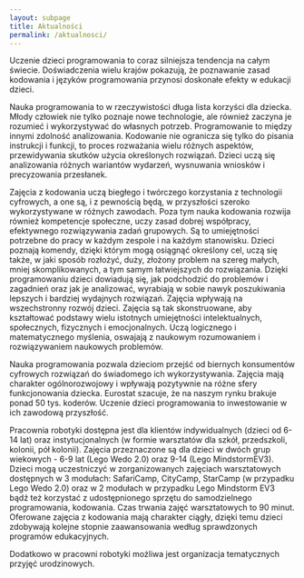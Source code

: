 ```yaml
---
layout: subpage
title: Aktualności
permalink: /aktualnosci/
---
```


     
<p {text-indent: 20px;p align=”justify”>Uczenie dzieci programowania to coraz silniejsza tendencja na całym świecie. Doświadczenia wielu krajów pokazują, że poznawanie zasad kodowania i języków programowania przynosi doskonałe efekty w edukacji dzieci.</p>
<p {text-indent: 20px;<p align=”justify”>Nauka programowania to w rzeczywistości długa lista korzyści dla dziecka. Młody człowiek nie tylko poznaje nowe technologie, ale również zaczyna je rozumieć i wykorzystywać do własnych potrzeb. Programowanie to między innymi zdolność analizowania. Kodowanie nie ogranicza się tylko do pisania instrukcji i funkcji, to proces rozważania wielu różnych aspektów, przewidywania skutków użycia określonych rozwiązań. Dzieci uczą się analizowania różnych wariantów wydarzeń, wysnuwania wniosków i precyzowania przesłanek.</p> 
<p align= ”justify” >Zajęcia z kodowania uczą biegłego i twórczego korzystania z technologii cyfrowych, a one są, i z pewnością będą, w przyszłości szeroko wykorzystywane w różnych zawodach. Poza tym nauka kodowania rozwija również kompetencje społeczne, uczy zasad dobrej współpracy, efektywnego rozwiązywania zadań grupowych. Są to umiejętności potrzebne do pracy w każdym zespole i na każdym stanowisku. Dzieci poznają komendy, dzięki którym mogą osiągnąć określony cel, uczą się także, w jaki sposób rozłożyć, duży, złożony problem na szereg małych, mniej skomplikowanych, a tym samym łatwiejszych do rozwiązania. Dzięki programowaniu dzieci dowiadują się, jak podchodzić do problemów i zagadnień oraz jak je analizować, wyrabiają w sobie nawyk poszukiwania lepszych i bardziej wydajnych rozwiązań. Zajęcia wpływają na wszechstronny rozwój dzieci. Zajęcia są tak skonstruowane, aby kształtować podstawy wielu istotnych umiejętności intelektualnych, społecznych, fizycznych i emocjonalnych. Uczą logicznego i matematycznego myślenia, oswajają z naukowym rozumowaniem i rozwiązywaniem naukowych problemów.</p>
<p {text-indent: 20px;p align=”justify”>Nauka programowania pozwala dzieciom przejść od biernych konsumentów cyfrowych rozwiązań do świadomego ich wykorzystywania. Zajęcia mają charakter ogólnorozwojowy i wpływają pozytywnie na różne sfery funkcjonowania dziecka. Eurostat szacuje, że na naszym rynku brakuje ponad 50 tys. koderów. Uczenie dzieci programowania to inwestowanie w ich zawodową przyszłość.</p>
<p {text-indent: 20px;p align=”justify”>Pracownia robotyki dostępna jest dla klientów indywidualnych (dzieci od 6-14 lat) oraz instytucjonalnych (w formie warsztatów dla szkół, przedszkoli, kolonii, pół kolonii). Zajęcia przeznaczone są dla dzieci w dwóch grup wiekowych - 6-9 lat (Lego Wedo 2.0) oraz 9-14 (Lego MindstormEV3). Dzieci mogą uczestniczyć w zorganizowanych zajęciach warsztatowych dostępnych w 3 modułach: SafariCamp, CityCamp, StarCamp (w przypadku Lego Wedo 2.0) oraz w 2 modułach w przypadku Lego Mindstorm EV3 bądź też korzystać z udostępnionego sprzętu do samodzielnego programowania, kodowania. Czas trwania zajęć warsztatowych to 90 minut. Oferowane zajęcia z kodowania mają charakter ciągły, dzięki temu dzieci zdobywają kolejne stopnie zaawansowania według sprawdzonych programów edukacyjnych.</p>
<p {text-indent: 20px;p align=”justify”>Dodatkowo w pracowni robotyki możliwa jest organizacja tematycznych przyjęć urodzinowych.</p>
